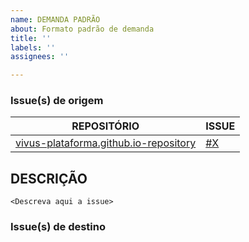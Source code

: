 ```yaml
---
name: DEMANDA PADRÃO
about: Formato padrão de demanda
title: ''
labels: ''
assignees: ''

---
```


### Issue(s) de origem
|REPOSITÓRIO|ISSUE|
|--|--|
|[vivus-plataforma.github.io-repository](https://github.com/vivus-plataforma/vivus-ti-repository)|[#X](https://github.com/vivus-plataforma/vivus-executivo-repository/issues/X)|

## DESCRIÇÃO
```
<Descreva aqui a issue>
```

### Issue(s) de destino

